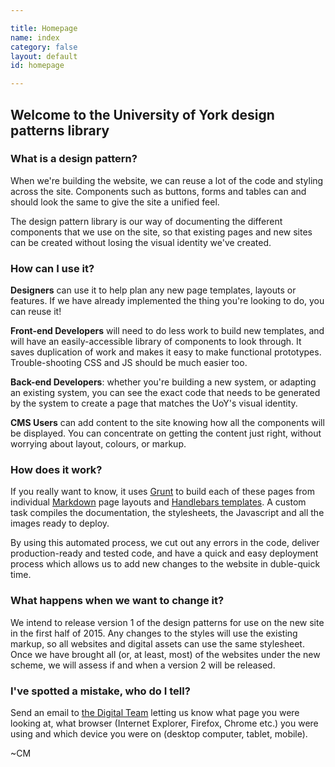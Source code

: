 ```yaml
---

title: Homepage
name: index
category: false
layout: default
id: homepage

---
```


## Welcome to the University of York design patterns library

### What is a design pattern?

When we&#39;re building the website, we can reuse a lot of the code and styling across the site. Components such as buttons, forms and tables can and should look the same to give the site a unified feel.

The design pattern library is our way of documenting the different components that we use on the site, so that existing pages and new sites can be created without losing the visual identity we've created.

### How can I use it?

**Designers** can use it to help plan any new page templates, layouts or features. If we have already implemented the thing you&#39;re looking to do, you can reuse it!

**Front-end Developers** will need to do less work to build new templates, and will have an easily-accessible library of components to look through. It saves duplication of work and makes it easy to make functional prototypes. Trouble-shooting CSS and JS should be much easier too.

**Back-end Developers**: whether you're building a new system, or adapting an existing system, you can see the exact code that needs to be generated by the system to create a page that matches the UoY's visual identity.

**CMS Users** can add content to the site knowing how all the components will be displayed. You can concentrate on getting the content just right, without worrying about layout, colours, or markup.

### How does it work?

If you really want to know, it uses [Grunt](http://gruntjs.com) to build each of these pages from individual [Markdown](http://daringfireball.net/projects/markdown/) page layouts and [Handlebars templates](http://handlebarsjs.com). A custom task compiles the documentation, the stylesheets, the Javascript and all the images ready to deploy.

By using this automated process, we cut out any errors in the code, deliver production-ready and tested code, and have a quick and easy deployment process which allows us to add new changes to the website in duble-quick time.

### What happens when we want to change it?

We intend to release version 1 of the design patterns for use on the new site in the first half of 2015. Any changes to the styles will use the existing markup, so all websites and digital assets can use the same stylesheet. Once we have brought all (or, at least, most) of the websites under the new scheme, we will assess if and when a version 2 will be released.

### I've spotted a mistake, who do I tell?

Send an email to [the Digital Team](mailto:digital-marketing@york.ac.uk) letting us know what page you were looking at, what browser (Internet Explorer, Firefox, Chrome etc.) you were using and which device you were on (desktop computer, tablet, mobile).

~CM